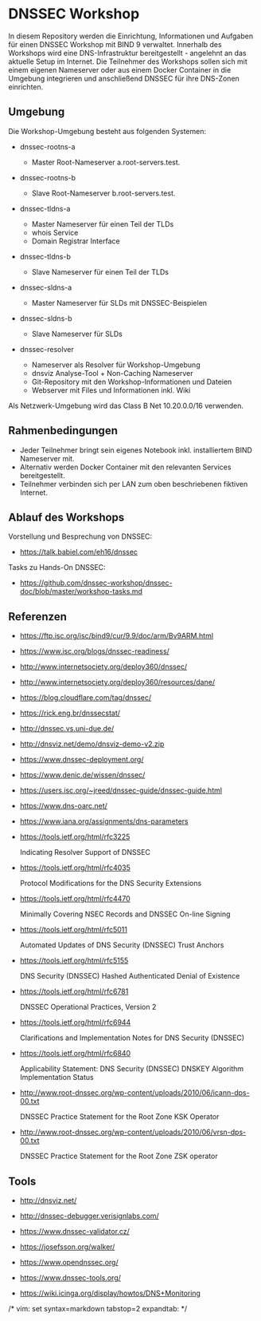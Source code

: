 # DNSSEC Workshop
In diesem Repository werden die Einrichtung, Informationen und Aufgaben für einen DNSSEC Workshop mit BIND 9 verwaltet.
Innerhalb des Workshops wird eine DNS-Infrastruktur bereitgestellt - angelehnt an das aktuelle Setup im Internet.
Die Teilnehmer des Workshops sollen sich mit einem eigenen Nameserver oder aus einem Docker Container in die Umgebung integrieren und anschließend DNSSEC für ihre DNS-Zonen einrichten.


## Umgebung
Die Workshop-Umgebung besteht aus folgenden Systemen:

* dnssec-rootns-a
  * Master Root-Nameserver a.root-servers.test.

* dnssec-rootns-b
  * Slave Root-Nameserver b.root-servers.test.

* dnssec-tldns-a
  * Master Nameserver für einen Teil der TLDs
  * whois Service
  * Domain Registrar Interface

* dnssec-tldns-b
  * Slave Nameserver für einen Teil der TLDs

* dnssec-sldns-a
  * Master Nameserver für SLDs mit DNSSEC-Beispielen

* dnssec-sldns-b
  * Slave Nameserver für SLDs

* dnssec-resolver
  * Nameserver als Resolver für Workshop-Umgebung
  * dnsviz Analyse-Tool + Non-Caching Nameserver
  * Git-Repository mit den Workshop-Informationen und Dateien
  * Webserver mit Files und Informationen inkl. Wiki

Als Netzwerk-Umgebung wird das Class B Net 10.20.0.0/16 verwenden.


## Rahmenbedingungen
* Jeder Teilnehmer bringt sein eigenes Notebook inkl. installiertem BIND Nameserver mit.
* Alternativ werden Docker Container mit den relevanten Services bereitgestellt.
* Teilnehmer verbinden sich per LAN zum oben beschriebenen fiktiven Internet.


## Ablauf des Workshops

Vorstellung und Besprechung von DNSSEC:

* https://talk.babiel.com/eh16/dnssec

Tasks zu Hands-On DNSSEC:
* https://github.com/dnssec-workshop/dnssec-doc/blob/master/workshop-tasks.md


## Referenzen

* https://ftp.isc.org/isc/bind9/cur/9.9/doc/arm/Bv9ARM.html

* https://www.isc.org/blogs/dnssec-readiness/

* http://www.internetsociety.org/deploy360/dnssec/

* http://www.internetsociety.org/deploy360/resources/dane/

* https://blog.cloudflare.com/tag/dnssec/

* https://rick.eng.br/dnssecstat/

* http://dnssec.vs.uni-due.de/

* http://dnsviz.net/demo/dnsviz-demo-v2.zip

* https://www.dnssec-deployment.org/

* https://www.denic.de/wissen/dnssec/

* https://users.isc.org/~jreed/dnssec-guide/dnssec-guide.html

* https://www.dns-oarc.net/

* https://www.iana.org/assignments/dns-parameters

* https://tools.ietf.org/html/rfc3225

  Indicating Resolver Support of DNSSEC

* https://tools.ietf.org/html/rfc4035

  Protocol Modifications for the DNS Security Extensions

* https://tools.ietf.org/html/rfc4470

  Minimally Covering NSEC Records and DNSSEC On-line Signing

* https://tools.ietf.org/html/rfc5011

  Automated Updates of DNS Security (DNSSEC) Trust Anchors

* https://tools.ietf.org/html/rfc5155

  DNS Security (DNSSEC) Hashed Authenticated Denial of Existence

* https://tools.ietf.org/html/rfc6781

  DNSSEC Operational Practices, Version 2

* https://tools.ietf.org/html/rfc6944

  Clarifications and Implementation Notes for DNS Security (DNSSEC)

* https://tools.ietf.org/html/rfc6840

  Applicability Statement: DNS Security (DNSSEC) DNSKEY Algorithm Implementation Status

* http://www.root-dnssec.org/wp-content/uploads/2010/06/icann-dps-00.txt

  DNSSEC Practice Statement for the Root Zone KSK Operator

* http://www.root-dnssec.org/wp-content/uploads/2010/06/vrsn-dps-00.txt

  DNSSEC Practice Statement for the Root Zone ZSK operator


## Tools
* http://dnsviz.net/

* http://dnssec-debugger.verisignlabs.com/

* https://www.dnssec-validator.cz/

* https://josefsson.org/walker/

* https://www.opendnssec.org/

* https://www.dnssec-tools.org/

* https://wiki.icinga.org/display/howtos/DNS+Monitoring



/* vim: set syntax=markdown tabstop=2 expandtab: */
